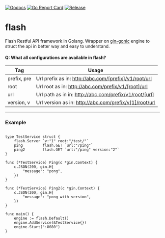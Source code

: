 
[![Godocs](https://img.shields.io/badge/golang-documentation-blue.svg)](https://www.godoc.org/github.com/mayur-tolexo/flash)
[![Go Report Card](https://goreportcard.com/badge/github.com/mayur-tolexo/flash)](https://goreportcard.com/report/github.com/mayur-tolexo/flash)
[![Release](https://img.shields.io/github/release/mayur-tolexo/flash.svg?style=flat-square)](https://github.com/mayur-tolexo/flash/releases)


# flash
Flash Restful API framework in Golang.
Wrapper on [gin-gonic](https://github.com/gin-gonic) engine to struct the api in better way and easy to understand.


#### Q: What all configurations are available in flash?

| Tag          | Usage            
| ----------   |-----------------
| prefix, pre  | Url prefix as in: http://abc.com/[prefix]/v1/root/url                 
| root         | Url root as in: http://abc.com/prefix/v1/[root]/url                                  
| url          | Url path as in in: http://abc.com/prefix/v1/root/[url]                            
| version, v   | Url version as in: http://abc.com/prefix/v[1]/root/url
---

### Example
```

type TestService struct {
	flash.Server `v:"1" root:"/test/"`
	ping         flash.GET `url:"/ping"`
	ping2        flash.GET `url:"/ping" version:"2"`
}

func (*TestService) Ping(c *gin.Context) {
	c.JSON(200, gin.H{
		"message": "pong",
	})
}

func (*TestService) Ping2(c *gin.Context) {
	c.JSON(200, gin.H{
		"message": "pong with version",
	})
}

func main() {
	engine := flash.Default()
	engine.AddService(&TestService{})
	engine.Start(":8080")
}
```

